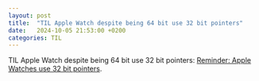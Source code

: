 ```yaml
---
layout: post
title:  "TIL Apple Watch despite being 64 bit use 32 bit pointers"
date:   2024-10-05 21:53:00 +0200
categories: TIL
---
```

TIL Apple Watch despite being 64 bit use 32 bit pointers: [Reminder: Apple Watches use 32 bit pointers](https://jeffverkoeyen.com/blog/2024/10/02/arm64_32-PSA).
